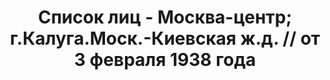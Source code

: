 ---
title: Список лиц - Москва-центр; г.Калуга.Моск.-Киевская ж.д. // от 3 февраля 1938
  года
description: РГАСПИ, ф.17, оп.171, дело 414, лист 218
images:
- /disk/pictures/v06/17-171-414-218.jpg
- /disk/pictures/v06/17-171-414-219.jpg
- /disk/pictures/v06/17-171-414-220.jpg
- /disk/pictures/v06/17-171-414-221.jpg
- /disk/pictures/v06/17-171-414-222.jpg
- /disk/pictures/v06/17-171-414-223.jpg
---